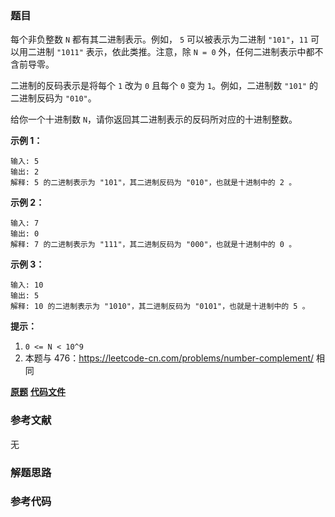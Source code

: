 ### 题目
每个非负整数 `N` 都有其二进制表示。例如， `5` 可以被表示为二进制 `"101"`，`11` 可以用二进制 `"1011"`
表示，依此类推。注意，除 `N = 0` 外，任何二进制表示中都不含前导零。

二进制的反码表示是将每个 `1` 改为 `0` 且每个 `0` 变为 `1`。例如，二进制数 `"101"` 的二进制反码为 `"010"`。

给你一个十进制数 `N`，请你返回其二进制表示的反码所对应的十进制整数。



**示例 1：**

    
    
    输入: 5
    输出: 2
    解释: 5 的二进制表示为 "101"，其二进制反码为 "010"，也就是十进制中的 2 。
    

**示例 2：**

    
    
    输入: 7
    输出: 0
    解释: 7 的二进制表示为 "111"，其二进制反码为 "000"，也就是十进制中的 0 。
    

**示例 3：**

    
    
    输入: 10
    输出: 5
    解释: 10 的二进制表示为 "1010"，其二进制反码为 "0101"，也就是十进制中的 5 。
    



**提示：**

  1. `0 <= N < 10^9`
  2. 本题与 476：<https://leetcode-cn.com/problems/number-complement/> 相同

 **[原题](https://leetcode-cn.com/problems/complement-of-base-10-integer/)**    **[代码文件]()**


### 参考文献
无

### 解题思路




### 参考代码

```go


```




